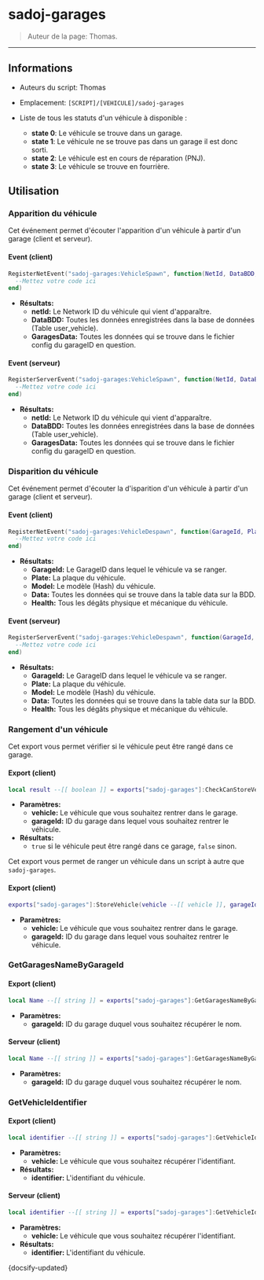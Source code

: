 # sadoj-garages

> Auteur de la page: Thomas.

---

## Informations

* Auteurs du script: Thomas
* Emplacement: `[SCRIPT]/[VEHICULE]/sadoj-garages`


* Liste de tous les statuts d'un véhicule à disponible :
  * **state 0**: Le véhicule se trouve dans un garage.
  * **state 1**: Le véhicule ne se trouve pas dans un garage il est donc sorti.
  * **state 2**: Le véhicule est en cours de réparation (PNJ).
  * **state 3**: Le véhicule se trouve en fourrière.


## Utilisation

### Apparition du véhicule

Cet événement permet d'écouter l'apparition d'un véhicule à partir d'un garage (client et serveur).

<!-- tabs:start -->

#### **Event (client)**

```lua
RegisterNetEvent("sadoj-garages:VehicleSpawn", function(NetId, DataBDD, GaragesData)
  --Mettez votre code ici
end)
```

* **Résultats:**
  * **netId:** Le Network ID du véhicule qui vient d'apparaître.
  * **DataBDD:** Toutes les données enregistrées dans la base de données (Table user_vehicle).
  * **GaragesData:** Toutes les données qui se trouve dans le fichier config du garageID en question.


#### **Event (serveur)**

```lua
RegisterServerEvent("sadoj-garages:VehicleSpawn", function(NetId, DataBDD, GaragesData)
  --Mettez votre code ici
end)
```

* **Résultats:**
  * **netId:** Le Network ID du véhicule qui vient d'apparaître.
  * **DataBDD:** Toutes les données enregistrées dans la base de données (Table user_vehicle).
  * **GaragesData:** Toutes les données qui se trouve dans le fichier config du garageID en question.

<!-- tabs:end -->

### Disparition du véhicule

Cet événement permet d'écouter la d'isparition d'un véhicule à partir d'un garage (client et serveur).

<!-- tabs:start -->

#### **Event (client)**

```lua
RegisterNetEvent("sadoj-garages:VehicleDespawn", function(GarageId, Plate, Model, Data, Health)
  --Mettez votre code ici
end)
```

* **Résultats:**
  * **GarageId:** Le GarageID dans lequel le véhicule va se ranger.
  * **Plate:** La plaque du véhicule.
  * **Model:** Le modèle (Hash) du véhicule.
  * **Data:** Toutes les données qui se trouve dans la table data sur la BDD.
  * **Health:** Tous les dégâts physique et mécanique du véhicule.


#### **Event (serveur)**

```lua
RegisterServerEvent("sadoj-garages:VehicleDespawn", function(GarageId, Plate, Model, Data, Health)
  --Mettez votre code ici
end)
```

* **Résultats:**
  * **GarageId:** Le GarageID dans lequel le véhicule va se ranger.
  * **Plate:** La plaque du véhicule.
  * **Model:** Le modèle (Hash) du véhicule.
  * **Data:** Toutes les données qui se trouve dans la table data sur la BDD.
  * **Health:** Tous les dégâts physique et mécanique du véhicule.

<!-- tabs:end -->

### Rangement d'un véhicule

Cet export vous permet vérifier si le véhicule peut être rangé dans ce garage.

<!-- tabs:start -->

#### **Export (client)**

```lua
local result --[[ boolean ]] = exports["sadoj-garages"]:CheckCanStoreVehicleByGarageId(vehicle --[[ vehicle ]], garageId --[[ integer ]])
```

* **Paramètres:**
  * **vehicle:** Le véhicule que vous souhaitez rentrer dans le garage.
  * **garageId:** ID du garage dans lequel vous souhaitez rentrer le véhicule.
* **Résultats:**
  * `true` si le véhicule peut être rangé dans ce garage, `false` sinon.

<!-- tabs:end -->

Cet export vous permet de ranger un véhicule dans un script à autre que `sadoj-garages`.

<!-- tabs:start -->

#### **Export (client)**

```lua
exports["sadoj-garages"]:StoreVehicle(vehicle --[[ vehicle ]], garageId --[[ integer ]])
```

* **Paramètres:**
  * **vehicle:** Le véhicule que vous souhaitez rentrer dans le garage.
  * **garageId:** ID du garage dans lequel vous souhaitez rentrer le véhicule.

<!-- tabs:end -->


### GetGaragesNameByGarageId

<!-- tabs:start -->
#### **Export (client)**
```lua
local Name --[[ string ]] = exports["sadoj-garages"]:GetGaragesNameByGarageId(garageId --[[ integer ]])
```
* **Paramètres:**
  * **garageId:** ID du garage duquel vous souhaitez récupérer le nom.

#### **Serveur (client)**
```lua
local Name --[[ string ]] = exports["sadoj-garages"]:GetGaragesNameByGarageId(garageId --[[ integer ]])
```
* **Paramètres:**
  * **garageId:** ID du garage duquel vous souhaitez récupérer le nom.
<!-- tabs:end -->

### GetVehicleIdentifier

<!-- tabs:start -->
#### **Export (client)**
```lua
local identifier --[[ string ]] = exports["sadoj-garages"]:GetVehicleIdentifier(vehicle --[[ vehicle ]])
```
* **Paramètres:**
  * **vehicle:** Le véhicule que vous souhaitez récupérer l'identifiant.
* **Résultats:**
  * **identifier:** L'identifiant du véhicule.

#### **Serveur (client)**
```lua
local identifier --[[ string ]] = exports["sadoj-garages"]:GetVehicleIdentifier(vehicle --[[ vehicle ]])
```
* **Paramètres:**
  * **vehicle:** Le véhicule que vous souhaitez récupérer l'identifiant.
* **Résultats:**
  * **identifier:** L'identifiant du véhicule.
<!-- tabs:end -->

{docsify-updated}
